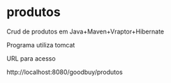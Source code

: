 # produtos
Crud de produtos em Java+Maven+Vraptor+Hibernate

Programa utiliza tomcat

URL para acesso

http://localhost:8080/goodbuy/produtos
